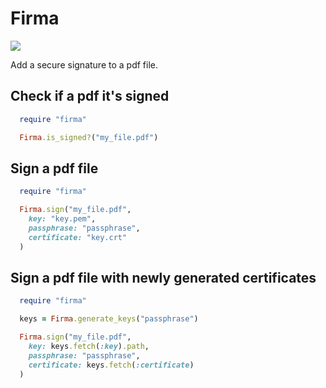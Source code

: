 # Firma
![](http://www.duhaime.org/Portals/duhaime/images/Copperman-signature.jpg)

Add a secure signature to a pdf file.

## Check if a pdf it's signed

```ruby
  require "firma"

  Firma.is_signed?("my_file.pdf")
```

## Sign a pdf file

```ruby
  require "firma"

  Firma.sign("my_file.pdf",
    key: "key.pem",
    passphrase: "passphrase",
    certificate: "key.crt"
  )
```

## Sign a pdf file with newly generated certificates

```ruby
  require "firma"

  keys = Firma.generate_keys("passphrase")

  Firma.sign("my_file.pdf",
    key: keys.fetch(:key).path,
    passphrase: "passphrase",
    certificate: keys.fetch(:certificate)
  )
```

